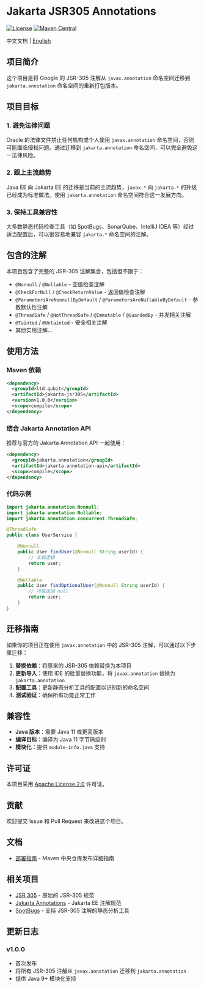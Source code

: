 # Jakarta JSR305 Annotations

[![License](https://img.shields.io/badge/License-Apache%202.0-blue.svg)](https://opensource.org/licenses/Apache-2.0)
[![Maven Central](https://img.shields.io/maven-central/v/ltd.qubit/jakarta-jsr305.svg)](https://search.maven.org/artifact/ltd.qubit/jakarta-jsr305)

中文文档 | [English](README.md)

## 项目简介

这个项目是将 Google 的 JSR-305 注解从 `javax.annotation` 命名空间迁移到 `jakarta.annotation` 命名空间的重新打包版本。

## 项目目标

### 1. 避免法律问题
Oracle 的法律文件禁止任何机构或个人使用 `javax.annotation` 命名空间，否则可能面临侵权问题。通过迁移到 `jakarta.annotation` 命名空间，可以完全避免这一法律风险。

### 2. 跟上主流趋势
Java EE 向 Jakarta EE 的迁移是当前的主流趋势，`javax.*` 向 `jakarta.*` 的升级已经成为标准做法。使用 `jakarta.annotation` 命名空间符合这一发展方向。

### 3. 保持工具兼容性
大多数静态代码检查工具（如 SpotBugs、SonarQube、IntelliJ IDEA 等）经过适当配置后，可以很容易地兼容 `jakarta.*` 命名空间的注解。

## 包含的注解

本项目包含了完整的 JSR-305 注解集合，包括但不限于：

- `@Nonnull` / `@Nullable` - 空值检查注解
- `@CheckForNull` / `@CheckReturnValue` - 返回值检查注解
- `@ParametersAreNonnullByDefault` / `@ParametersAreNullableByDefault` - 参数默认性注解
- `@ThreadSafe` / `@NotThreadSafe` / `@Immutable` / `@GuardedBy` - 并发相关注解
- `@Tainted` / `@Untainted` - 安全相关注解
- 其他实用注解...

## 使用方法

### Maven 依赖

```xml
<dependency>
  <groupId>ltd.qubit</groupId>
  <artifactId>jakarta-jsr305</artifactId>
  <version>1.0.0</version>
  <scope>compile</scope>
</dependency>
```

### 结合 Jakarta Annotation API

推荐与官方的 Jakarta Annotation API 一起使用：

```xml
<dependency>
  <groupId>jakarta.annotation</groupId>
  <artifactId>jakarta.annotation-api</artifactId>
  <scope>compile</scope>
</dependency>
```

### 代码示例

```java
import jakarta.annotation.Nonnull;
import jakarta.annotation.Nullable;
import jakarta.annotation.concurrent.ThreadSafe;

@ThreadSafe
public class UserService {

    @Nonnull
    public User findUser(@Nonnull String userId) {
        // 实现逻辑
        return user;
    }

    @Nullable
    public User findOptionalUser(@Nonnull String userId) {
        // 可能返回 null
        return user;
    }
}
```

## 迁移指南

如果你的项目正在使用 `javax.annotation` 中的 JSR-305 注解，可以通过以下步骤迁移：

1. **替换依赖**：将原来的 JSR-305 依赖替换为本项目
2. **更新导入**：使用 IDE 的批量替换功能，将 `javax.annotation` 替换为 `jakarta.annotation`
3. **配置工具**：更新静态分析工具的配置以识别新的命名空间
4. **测试验证**：确保所有功能正常工作

## 兼容性

- **Java 版本**：需要 Java 11 或更高版本
- **编译目标**：编译为 Java 11 字节码级别
- **模块化**：提供 `module-info.java` 支持

## 许可证

本项目采用 [Apache License 2.0](LICENSE) 许可证。

## 贡献

欢迎提交 Issue 和 Pull Request 来改进这个项目。

## 文档

- [部署指南](DEPLOYMENT-GUIDE.zh_CN.md) - Maven 中央仓库发布详细指南

## 相关项目

- [JSR 305](https://jcp.org/en/jsr/detail?id=305) - 原始的 JSR-305 规范
- [Jakarta Annotations](https://jakarta.ee/specifications/annotations/) - Jakarta EE 注解规范
- [SpotBugs](https://spotbugs.github.io/) - 支持 JSR-305 注解的静态分析工具

## 更新日志

### v1.0.0
- 首次发布
- 将所有 JSR-305 注解从 `javax.annotation` 迁移到 `jakarta.annotation`
- 提供 Java 9+ 模块化支持
